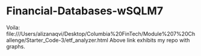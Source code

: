 # Financial-Databases-wSQLM7
Voila: file:///Users/alizanaqvi/Desktop/Columbia%20FinTech/Module%207%20Challenge/Starter_Code-3/etf_analyzer.html
Above link exhibits my repo with graphs.
